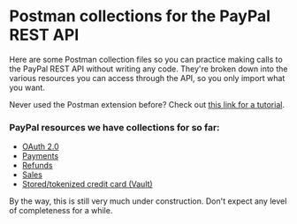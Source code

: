 Postman collections for the PayPal REST API
======

Here are some Postman collection files so you can practice making calls to the PayPal REST API without writing any code. They're broken down into the various resources you can access through the API, so you only import what you want.

Never used the Postman extension before? Check out [this link for a tutorial](http://wiki.acstechnologies.com/display/DevCom/POSTMAN+REST+Client+for+Chrome).


### PayPal resources we have collections for so far:
* [OAuth 2.0](https://github.com/UnexpectedEOF/paypal-rest-postman-collections/blob/master/collections/PayPal-REST-OAuth.json)
* [Payments](https://github.com/UnexpectedEOF/paypal-rest-postman-collections/blob/master/collections/PayPal-REST-Payments.json)
* [Refunds](https://github.com/UnexpectedEOF/paypal-rest-postman-collections/blob/master/collections/PayPal-REST-Refunds.json)
* [Sales](https://github.com/UnexpectedEOF/paypal-rest-postman-collections/blob/master/collections/PayPal-REST-Sales.json)
* [Stored/tokenized credit card (Vault)](https://github.com/UnexpectedEOF/paypal-rest-postman-collections/blob/master/collections/PayPal-REST-Vault.json)

By the way, this is still very much under construction. Don't expect any level of completeness for a while.